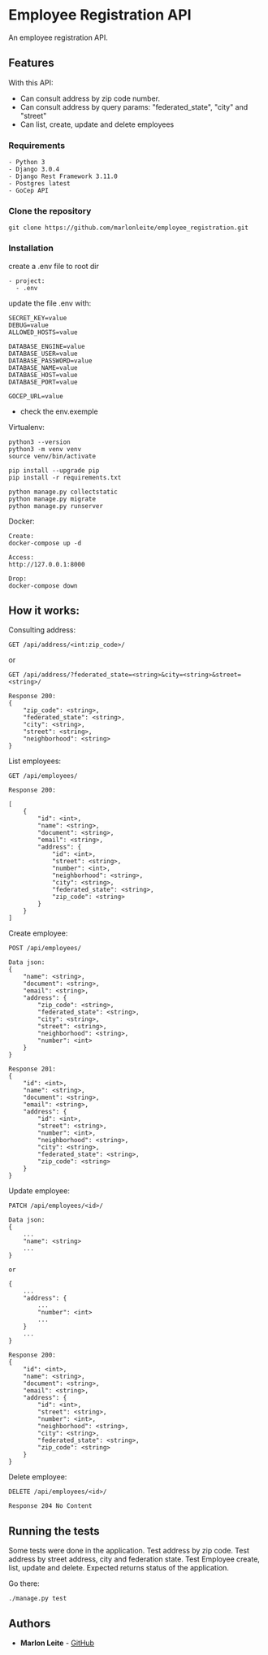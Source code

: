 # Employee Registration API

An employee registration API.

## Features

With this API:
- Can consult address by zip code number.
- Can consult address by query params: "federated_state", "city" and "street"
- Can list, create, update and delete employees

### Requirements
```
- Python 3
- Django 3.0.4
- Django Rest Framework 3.11.0
- Postgres latest
- GoCep API
```

### Clone the repository
```
git clone https://github.com/marlonleite/employee_registration.git
```

### Installation

create a .env file to root dir
```
- project:
  - .env
```
update the file .env with:
```
SECRET_KEY=value
DEBUG=value
ALLOWED_HOSTS=value

DATABASE_ENGINE=value
DATABASE_USER=value
DATABASE_PASSWORD=value
DATABASE_NAME=value
DATABASE_HOST=value
DATABASE_PORT=value

GOCEP_URL=value
```
- check the env.exemple

Virtualenv:
```
python3 --version
python3 -m venv venv
source venv/bin/activate
 
pip install --upgrade pip
pip install -r requirements.txt

python manage.py collectstatic
python manage.py migrate
python manage.py runserver
```

Docker:
```
Create:
docker-compose up -d

Access:
http://127.0.0.1:8000

Drop:
docker-compose down

```

## How it works:

Consulting address:

```
GET /api/address/<int:zip_code>/
```
or
```
GET /api/address/?federated_state=<string>&city=<string>&street=<string>/
```

```
Response 200:
{
    "zip_code": <string>,
    "federated_state": <string>,
    "city": <string>,
    "street": <string>,
    "neighborhood": <string>
}
```

List employees:
```
GET /api/employees/
```
```
Response 200:

[
    {
        "id": <int>,
        "name": <string>,
        "document": <string>,
        "email": <string>,
        "address": {
            "id": <int>,
            "street": <string>,
            "number": <int>,
            "neighborhood": <string>,
            "city": <string>,
            "federated_state": <string>,
            "zip_code": <string>
        }
    }
]
```

Create employee:
```
POST /api/employees/
```
```
Data json:
{
    "name": <string>,
    "document": <string>,
    "email": <string>,
    "address": {
        "zip_code": <string>,
        "federated_state": <string>,
        "city": <string>,
        "street": <string>,
        "neighborhood": <string>,
        "number": <int>
    }
}
```
```
Response 201:
{
    "id": <int>,
    "name": <string>,
    "document": <string>,
    "email": <string>,
    "address": {
        "id": <int>,
        "street": <string>,
        "number": <int>,
        "neighborhood": <string>,
        "city": <string>,
        "federated_state": <string>,
        "zip_code": <string>
    }
}
```

Update employee:
```
PATCH /api/employees/<id>/
```
```
Data json:
{
    ...
    "name": <string>
    ...
}

or

{
    ...
    "address": {
        ...
        "number": <int>
        ...
    }
    ...
}

```
```
Response 200:
{
    "id": <int>,
    "name": <string>,
    "document": <string>,
    "email": <string>,
    "address": {
        "id": <int>,
        "street": <string>,
        "number": <int>,
        "neighborhood": <string>,
        "city": <string>,
        "federated_state": <string>,
        "zip_code": <string>
    }
}
```

Delete employee:
```
DELETE /api/employees/<id>/
```
```
Response 204 No Content
```

## Running the tests

Some tests were done in the application. 
Test address by zip code. 
Test address by street address, city and federation state. 
Test Employee create, list, update and delete. 
Expected returns status of the application.

Go there:
```
./manage.py test
```

## Authors

* **Marlon Leite** - [GitHub](https://github.com/marlonleite)

